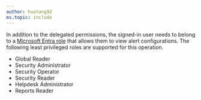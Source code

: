 ```yaml
---
author: huatang92
ms.topic: include
---
```


In addition to the delegated permissions, the signed-in user needs to belong to a [Microsoft Entra role](/entra/identity/role-based-access-control/permissions-reference?toc=%2Fgraph%2Ftoc.json) that allows them to view alert configurations. The following least privileged roles are supported for this operation.

+ Global Reader
+ Security Administrator
+ Security Operator
+ Security Reader
+ Helpdesk Administrator
+ Reports Reader